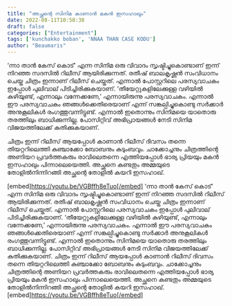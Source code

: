 ```yaml
---
title: "അച്ഛന്റെ സിനിമ കാണാൻ മകൻ ഇസഹാഖും"
date: 2022-08-11T10:58:38
draft: false
categories: ["Entertainment"]
tags: ['kunchakko boban', 'NNAA THAN CASE KODU']
author: "Beaumaris"
---
```


‘ന്നാ താൻ കേസ് കൊട്’ എന്ന സിനിമ ഒരു വിവാദം സൃഷ്ടിച്ചുകൊണ്ടാണ് ഇന്ന് നിറഞ്ഞ സദസിൽ റിലീസ് ആയിരിക്കുന്നത്. രതീഷ് ബാലകൃഷ്ണൻ സംവിധാനം ചെയ്ത ചിത്രം ഇന്നാണ് റിലീസ് ചെയ്തത്. എന്നാൽ പോസ്റ്ററിലെ പരസ്യവാചകം ഇപ്പോൾ പുലിവാല് പിടിച്ചിരിക്കുകയാണ്. ‘തീയേറ്റുകളിലേക്കുള്ള വഴിയില്‍ കുഴിയുണ്ട്, എന്നാലും വന്നേക്കണേ,’ എന്നായിരുന്നു പരസ്യവാചകം. എന്നാൽ ഈ പരസ്യവാചകം ഞങ്ങൾക്കെതിരെയാണ് എന്ന് സങ്കല്പിച്ചുകൊണ്ടു സർക്കാർ അനുകൂലികൾ രംഗത്തുവന്നിട്ടുണ്ട്. എന്നാൽ ഇതൊന്നും സിനിമയെ യാതൊരു തരത്തിലും ബാധിക്കുന്നില്ല. പോസിറ്റിവ് അഭിപ്രായങ്ങൾ നേടി സിനിമ വിജയത്തിലേക്ക് കുതിക്കുകയാണ്.

ചിത്രം ഇന്ന് റിലീസ് ആയപ്പോൾ കാണാൻ റിലീസ് ദിവസം തന്നെ തിയറ്ററിലെത്തി കുഞ്ചാക്കോ ബോബനും കുടുംബവും. ചാക്കോച്ചനും ചിത്രത്തിന്റെ അണിയറ പ്രവർത്തകരും രാവിലെതന്നെ എത്തിയപ്പോൾ ഭാര്യ പ്രിയയും മകൻ ഇസഹാഖും പിന്നാലെയെത്തി. അച്ഛനെ കണ്ടതും അമ്മയുടെ തോളില്‍നിന്നിറങ്ങി അച്ഛന്റെ തോളിൽ കയറി ഇസഹാഖ്.

[embed]https://youtu.be/VGBffh8eTuo[/embed]
‘ന്നാ താൻ കേസ് കൊട്’ എന്ന സിനിമ ഒരു വിവാദം സൃഷ്ടിച്ചുകൊണ്ടാണ് ഇന്ന് നിറഞ്ഞ സദസിൽ റിലീസ് ആയിരിക്കുന്നത്. രതീഷ് ബാലകൃഷ്ണൻ സംവിധാനം ചെയ്ത ചിത്രം ഇന്നാണ് റിലീസ് ചെയ്തത്. എന്നാൽ പോസ്റ്ററിലെ പരസ്യവാചകം ഇപ്പോൾ പുലിവാല് പിടിച്ചിരിക്കുകയാണ്. ‘തീയേറ്റുകളിലേക്കുള്ള വഴിയില്‍ കുഴിയുണ്ട്, എന്നാലും വന്നേക്കണേ,’ എന്നായിരുന്നു പരസ്യവാചകം. എന്നാൽ ഈ പരസ്യവാചകം ഞങ്ങൾക്കെതിരെയാണ് എന്ന് സങ്കല്പിച്ചുകൊണ്ടു സർക്കാർ അനുകൂലികൾ രംഗത്തുവന്നിട്ടുണ്ട്. എന്നാൽ ഇതൊന്നും സിനിമയെ യാതൊരു തരത്തിലും ബാധിക്കുന്നില്ല. പോസിറ്റിവ് അഭിപ്രായങ്ങൾ നേടി സിനിമ വിജയത്തിലേക്ക് കുതിക്കുകയാണ്. ചിത്രം ഇന്ന് റിലീസ് ആയപ്പോൾ കാണാൻ റിലീസ് ദിവസം തന്നെ തിയറ്ററിലെത്തി കുഞ്ചാക്കോ ബോബനും കുടുംബവും. ചാക്കോച്ചനും ചിത്രത്തിന്റെ അണിയറ പ്രവർത്തകരും രാവിലെതന്നെ എത്തിയപ്പോൾ ഭാര്യ പ്രിയയും മകൻ ഇസഹാഖും പിന്നാലെയെത്തി. അച്ഛനെ കണ്ടതും അമ്മയുടെ തോളില്‍നിന്നിറങ്ങി അച്ഛന്റെ തോളിൽ കയറി ഇസഹാഖ്. [embed]https://youtu.be/VGBffh8eTuo[/embed]
